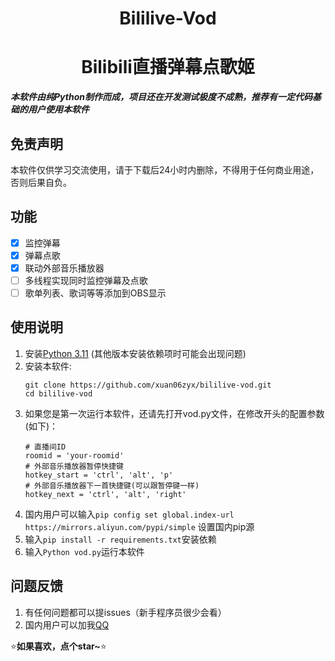 <div align="center">

<h1>Bililive-Vod</h1>
<h1>Bilibili直播弹幕点歌姬</h1>

</div>

*****本软件由纯Python制作而成，项目还在开发测试极度不成熟，推荐有一定代码基础的用户使用本软件*****
## 免责声明

本软件仅供学习交流使用，请于下载后24小时内删除，不得用于任何商业用途，否则后果自负。

## 功能

- [x] 监控弹幕
- [x] 弹幕点歌
- [x] 联动外部音乐播放器
- [ ] 多线程实现同时监控弹幕及点歌
- [ ] 歌单列表、歌词等等添加到OBS显示

## 使用说明

1. 安装[Python 3.11](https://www.python.org/downloads/release/python-3113/) (其他版本安装依赖项时可能会出现问题)
2. 安装本软件:
   ```shell
   git clone https://github.com/xuan06zyx/bililive-vod.git
   cd bililive-vod
   ```
3. 如果您是第一次运行本软件，还请先打开vod.py文件，在修改开头的配置参数(如下)：
   ```text
   # 直播间ID
   roomid = 'your-roomid'
   # 外部音乐播放器暂停快捷键
   hotkey_start = 'ctrl', 'alt', 'p'
   # 外部音乐播放器下一首快捷键(可以跟暂停键一样)
   hotkey_next = 'ctrl', 'alt', 'right'
   ```
4. 国内用户可以输入`pip config set global.index-url https://mirrors.aliyun.com/pypi/simple` 设置国内pip源
5. 输入`pip install -r requirements.txt`安装依赖
6. 输入`Python vod.py`运行本软件

## 问题反馈

1. 有任何问题都可以提issues（新手程序员很少会看）
2. 国内用户可以加我[QQ](https://api.lolimi.cn/API/tzmp/api.php?qq=2015441509)

⭐**如果喜欢，点个star~**⭐

